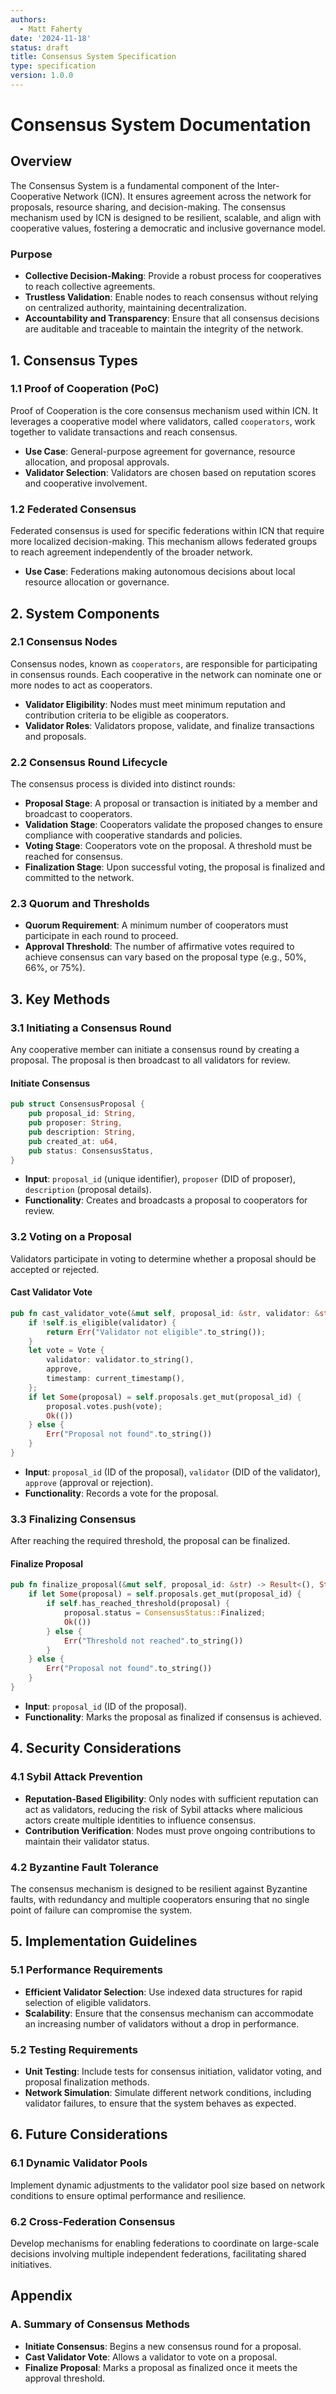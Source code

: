 ```yaml
---
authors:
  - Matt Faherty
date: '2024-11-18'
status: draft
title: Consensus System Specification
type: specification
version: 1.0.0
---
```


# Consensus System Documentation

## Overview

The Consensus System is a fundamental component of the Inter-Cooperative Network (ICN). It ensures agreement across the network for proposals, resource sharing, and decision-making. The consensus mechanism used by ICN is designed to be resilient, scalable, and align with cooperative values, fostering a democratic and inclusive governance model.

### Purpose
- **Collective Decision-Making**: Provide a robust process for cooperatives to reach collective agreements.
- **Trustless Validation**: Enable nodes to reach consensus without relying on centralized authority, maintaining decentralization.
- **Accountability and Transparency**: Ensure that all consensus decisions are auditable and traceable to maintain the integrity of the network.

## 1. Consensus Types

### 1.1 Proof of Cooperation (PoC)
Proof of Cooperation is the core consensus mechanism used within ICN. It leverages a cooperative model where validators, called `cooperators`, work together to validate transactions and reach consensus.
- **Use Case**: General-purpose agreement for governance, resource allocation, and proposal approvals.
- **Validator Selection**: Validators are chosen based on reputation scores and cooperative involvement.

### 1.2 Federated Consensus
Federated consensus is used for specific federations within ICN that require more localized decision-making. This mechanism allows federated groups to reach agreement independently of the broader network.
- **Use Case**: Federations making autonomous decisions about local resource allocation or governance.

## 2. System Components

### 2.1 Consensus Nodes
Consensus nodes, known as `cooperators`, are responsible for participating in consensus rounds. Each cooperative in the network can nominate one or more nodes to act as cooperators.

- **Validator Eligibility**: Nodes must meet minimum reputation and contribution criteria to be eligible as cooperators.
- **Validator Roles**: Validators propose, validate, and finalize transactions and proposals.

### 2.2 Consensus Round Lifecycle
The consensus process is divided into distinct rounds:
- **Proposal Stage**: A proposal or transaction is initiated by a member and broadcast to cooperators.
- **Validation Stage**: Cooperators validate the proposed changes to ensure compliance with cooperative standards and policies.
- **Voting Stage**: Cooperators vote on the proposal. A threshold must be reached for consensus.
- **Finalization Stage**: Upon successful voting, the proposal is finalized and committed to the network.

### 2.3 Quorum and Thresholds
- **Quorum Requirement**: A minimum number of cooperators must participate in each round to proceed.
- **Approval Threshold**: The number of affirmative votes required to achieve consensus can vary based on the proposal type (e.g., 50%, 66%, or 75%).

## 3. Key Methods

### 3.1 Initiating a Consensus Round
Any cooperative member can initiate a consensus round by creating a proposal. The proposal is then broadcast to all validators for review.

#### Initiate Consensus
```rust
pub struct ConsensusProposal {
    pub proposal_id: String,
    pub proposer: String,
    pub description: String,
    pub created_at: u64,
    pub status: ConsensusStatus,
}
```
- **Input**: `proposal_id` (unique identifier), `proposer` (DID of proposer), `description` (proposal details).
- **Functionality**: Creates and broadcasts a proposal to cooperators for review.

### 3.2 Voting on a Proposal
Validators participate in voting to determine whether a proposal should be accepted or rejected.

#### Cast Validator Vote
```rust
pub fn cast_validator_vote(&mut self, proposal_id: &str, validator: &str, approve: bool) -> Result<(), String> {
    if !self.is_eligible(validator) {
        return Err("Validator not eligible".to_string());
    }
    let vote = Vote {
        validator: validator.to_string(),
        approve,
        timestamp: current_timestamp(),
    };
    if let Some(proposal) = self.proposals.get_mut(proposal_id) {
        proposal.votes.push(vote);
        Ok(())
    } else {
        Err("Proposal not found".to_string())
    }
}
```
- **Input**: `proposal_id` (ID of the proposal), `validator` (DID of the validator), `approve` (approval or rejection).
- **Functionality**: Records a vote for the proposal.

### 3.3 Finalizing Consensus
After reaching the required threshold, the proposal can be finalized.

#### Finalize Proposal
```rust
pub fn finalize_proposal(&mut self, proposal_id: &str) -> Result<(), String> {
    if let Some(proposal) = self.proposals.get_mut(proposal_id) {
        if self.has_reached_threshold(proposal) {
            proposal.status = ConsensusStatus::Finalized;
            Ok(())
        } else {
            Err("Threshold not reached".to_string())
        }
    } else {
        Err("Proposal not found".to_string())
    }
}
```
- **Input**: `proposal_id` (ID of the proposal).
- **Functionality**: Marks the proposal as finalized if consensus is achieved.

## 4. Security Considerations

### 4.1 Sybil Attack Prevention
- **Reputation-Based Eligibility**: Only nodes with sufficient reputation can act as validators, reducing the risk of Sybil attacks where malicious actors create multiple identities to influence consensus.
- **Contribution Verification**: Nodes must prove ongoing contributions to maintain their validator status.

### 4.2 Byzantine Fault Tolerance
The consensus mechanism is designed to be resilient against Byzantine faults, with redundancy and multiple cooperators ensuring that no single point of failure can compromise the system.

## 5. Implementation Guidelines

### 5.1 Performance Requirements
- **Efficient Validator Selection**: Use indexed data structures for rapid selection of eligible validators.
- **Scalability**: Ensure that the consensus mechanism can accommodate an increasing number of validators without a drop in performance.

### 5.2 Testing Requirements
- **Unit Testing**: Include tests for consensus initiation, validator voting, and proposal finalization methods.
- **Network Simulation**: Simulate different network conditions, including validator failures, to ensure that the system behaves as expected.

## 6. Future Considerations

### 6.1 Dynamic Validator Pools
Implement dynamic adjustments to the validator pool size based on network conditions to ensure optimal performance and resilience.

### 6.2 Cross-Federation Consensus
Develop mechanisms for enabling federations to coordinate on large-scale decisions involving multiple independent federations, facilitating shared initiatives.

## Appendix

### A. Summary of Consensus Methods
- **Initiate Consensus**: Begins a new consensus round for a proposal.
- **Cast Validator Vote**: Allows a validator to vote on a proposal.
- **Finalize Proposal**: Marks a proposal as finalized once it meets the approval threshold.

